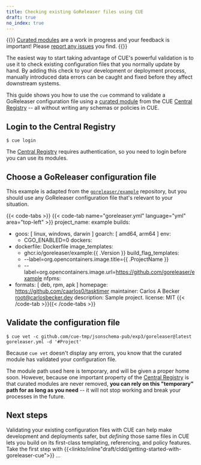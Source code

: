 ```yaml
---
title: Checking existing GoReleaser files using CUE
draft: true
no_index: true
---
```


{{<info>}}
[Curated modules]({{<relref"curated-modules-faq">}})
are a work in progress and your feedback is important!
Please [report any issues]({{<report-issue-url>}}) you find.
{{</info>}}

The easiest way to start taking advantage of CUE's powerful validation is to
use it to check existing configuration files that you normally update by hand.
By adding this check to your development or deployment process, manually
introduced data errors can be caught and fixed before they affect downstream
systems.

This guide shows you how to use the `cue` command to validate a GoReleaser
configuration file using a
[curated module]({{<relref"docs/draft/cldd/curated-modules-faq">}}) from the
CUE [Central Registry](https://registry.cue.works) -- all without writing any
schemas or policies in CUE.

## Login to the Central Registry

```text { title="TERMINAL" type="terminal" codeToCopy="Y3VlIGxvZ2lu" }
$ cue login
```
The
[Central Registry](https://registry.cue.works)
requires authentication, so you need to login before you can use its modules.

## Choose a GoReleaser configuration file

This example is adapted from the
[`goreleaser/example`](https://github.com/goreleaser/example/blob/master/.goreleaser.yaml)
repository, but you should use any GoReleaser configuration file that's
relevant to your situation.

{{< code-tabs >}}
{{< code-tab name="goreleaser.yml" language="yml" area="top-left" >}}
project_name: example
builds:
  - goos: [ linux, windows, darwin ]
    goarch: [ amd64, arm64 ]
    env:
      - CGO_ENABLED=0
dockers:
  - dockerfile: Dockerfile
    image_templates:
      - ghcr.io/goreleaser/example:{{ .Version }}
    build_flag_templates:
      - --label=org.opencontainers.image.title={{ .ProjectName }}
      - --label=org.opencontainers.image.url=https://github.com/goreleaser/example
nfpms:
  - formats: [ deb, rpm, apk ]
    homepage: https://github.com/caarlos0/tasktimer
    maintainer: Carlos A Becker <root@carlosbecker.dev>
    description: Sample project.
    license: MIT
{{< /code-tab >}}{{< /code-tabs >}}

## Validate the configuration file

```text { title="TERMINAL" type="terminal" codeToCopy="Y3VlIHZldCAtYyBnaXRodWIuY29tL2N1ZS10bXAvanNvbnNjaGVtYS1wdWIvZXhwMy9nb3JlbGVhc2VyQGxhdGVzdCBnb3JlbGVhc2VyLnltbCAtZCAnI1Byb2plY3Qn" }
$ cue vet -c github.com/cue-tmp/jsonschema-pub/exp3/goreleaser@latest goreleaser.yml -d '#Project'
```

Because `cue vet` doesn't display any errors,
you know that the curated module has validated your configuration file.

The module path used here is temporary, and will be given a proper home soon.
However, because one important property of the
[Central Registry](https://registry.cue.works) is that curated modules are
never removed, **you can rely on this "temporary" path for as long as you
need** -- it will not stop working and break your processes in the future.

## Next steps

Validating your existing configuration files with CUE can help make development
and deployments safer, but *defining* those same files in CUE lets you build on
its first-class templating, referencing, and policy features. Take the first
step with
{{<linkto/inline"draft/cldd/getting-started-with-goreleaser-cue">}} ...
